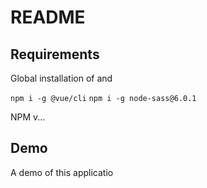 # README #

## Requirements

Global installation of and 

`npm i -g @vue/cli`
`npm i -g node-sass@6.0.1`

NPM v...


## Demo

A demo of this applicatio